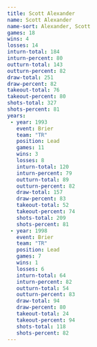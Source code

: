 ```yaml
---
title: Scott Alexander
name: Scott Alexander
name-sort: Alexander, Scott
games: 18
wins: 4
losses: 14
inturn-total: 184
inturn-percent: 80
outturn-total: 143
outturn-percent: 82
draw-total: 251
draw-percent: 82
takeout-total: 76
takeout-percent: 80
shots-total: 327
shots-percent: 81
years:
 - year: 1993
   event: Brier
   team: "TR"
   position: Lead
   games: 11
   wins: 3
   losses: 8
   inturn-total: 120
   inturn-percent: 79
   outturn-total: 89
   outturn-percent: 82
   draw-total: 157
   draw-percent: 83
   takeout-total: 52
   takeout-percent: 74
   shots-total: 209
   shots-percent: 81
 - year: 1998
   event: Brier
   team: "TR"
   position: Lead
   games: 7
   wins: 1
   losses: 6
   inturn-total: 64
   inturn-percent: 82
   outturn-total: 54
   outturn-percent: 83
   draw-total: 94
   draw-percent: 80
   takeout-total: 24
   takeout-percent: 94
   shots-total: 118
   shots-percent: 82
---
```

